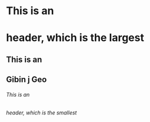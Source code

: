# This is an <h1> header, which is the largest
## This is an <h2> Gibin j Geo
###### This is an <h6> header, which is the smallest
